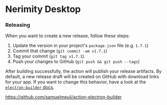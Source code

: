 # Nerimity Desktop

### Releasing

When you want to create a new release, follow these steps:

1. Update the version in your project's `package.json` file (e.g. `1.7.1`)
2. Commit that change (`git commit -am v1.7.1`)
3. Tag your commit (`git tag v1.7.1`).
4. Push your changes to GitHub (`git push && git push --tags`)

After building successfully, the action will publish your release artifacts. By default, a new release draft will be created on GitHub with download links for your app. If you want to change this behavior, have a look at the [`electron-builder` docs](https://www.electron.build).

https://github.com/samuelmeuli/action-electron-builder
